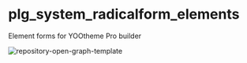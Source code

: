 # plg_system_radicalform_elements
Element forms for YOOtheme Pro builder

![repository-open-graph-template](https://user-images.githubusercontent.com/3103677/111162854-96c10280-85ad-11eb-8e6e-c47de4cb4020.jpg)
